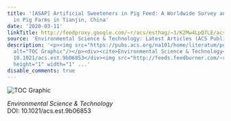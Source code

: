 ```yaml
---
title: '[ASAP] Artificial Sweeteners in Pig Feed: A Worldwide Survey and Case Study
  in Pig Farms in Tianjin, China'
date: '2020-03-11'
linkTitle: http://feedproxy.google.com/~r/acs/esthag/~3/K2Mw4LpQ7LE/acs.est.9b06853
source: 'Environmental Science & Technology: Latest Articles (ACS Publications)'
description: '<p><img src="https://pubs.acs.org/na101/home/literatum/publisher/achs/journals/content/esthag/0/esthag.ahead-of-print/acs.est.9b06853/20200311/images/medium/es9b06853_0005.gif"
  alt="TOC Graphic"/></p><div><cite>Environmental Science & Technology</cite></div><div>DOI:
  10.1021/acs.est.9b06853</div><img src="http://feeds.feedburner.com/~r/acs/esthag/~4/K2Mw4LpQ7LE"
  height="1" width="1" ...'
disable_comments: true
---
```

<p><img src="https://pubs.acs.org/na101/home/literatum/publisher/achs/journals/content/esthag/0/esthag.ahead-of-print/acs.est.9b06853/20200311/images/medium/es9b06853_0005.gif" alt="TOC Graphic"/></p><div><cite>Environmental Science & Technology</cite></div><div>DOI: 10.1021/acs.est.9b06853</div><img src="http://feeds.feedburner.com/~r/acs/esthag/~4/K2Mw4LpQ7LE" height="1" width="1" ...